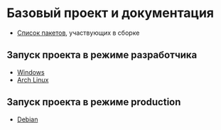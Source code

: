 # Базовый проект и документация
* [Список пакетов](docs/packages.md), участвующих в сборке 

## Запуск проекта в режиме разработчика
* [Windows](docs/develop/windows.md)
* [Arch Linux](docs/develop/arch.md)

## Запуск проекта в режиме production
* [Debian](docs/production/debian.md)
